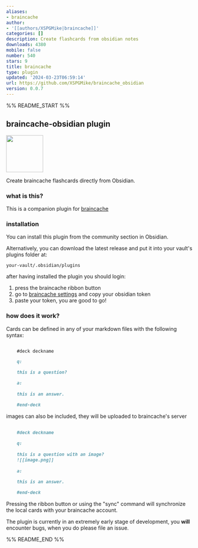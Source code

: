 ```yaml
---
aliases:
- braincache
author:
- '[[authors/XSPGMike|braincache]]'
categories: []
description: Create flashcards from obsidian notes
downloads: 4380
mobile: false
number: 540
stars: 9
title: braincache
type: plugin
updated: '2024-03-23T06:59:14'
url: https://github.com/XSPGMike/braincache_obsidian
version: 0.0.7
---
```


%% README_START %%

## braincache-obsidian plugin
<img src="https://braincache.co/assets/android-chrome-192x192-b2528bb3.png" width=100/>

Create braincache flashcards directly from Obsidian.

### what is this?

This is a companion plugin for [braincache](https://braincache.co)

### installation

You can install this plugin from the community section in Obsidian.

Alternatively, you can download the latest release and put it into your vault's plugins folder at:

`your-vault/.obsidian/plugins`

after having installed the plugin you should login:
1. press the braincache ribbon button
2. go to [braincache settings](https://braincache.co/settings) and copy your obsidian token
3. paste your token, you are good to go!

### how does it work?

Cards can be defined in any of your markdown files with the following syntax:

```md

  	#deck deckname

  	q:

  	this is a question?

  	a:
	
	this is an answer.

	#end-deck
```

images can also be included, they will be uploaded to braincache's server

```md
	
	#deck deckname
	
	q:
	
	this is a question with an image?
	![[image.png]]
	
	a:
	
	this is an answer.

	#end-deck
```

Pressing the ribbon button or using the "sync" command will synchronize the local cards with your braincache account.

The plugin is currently in an extremely early stage of development, you **will** encounter bugs, when you do please file an issue.


%% README_END %%